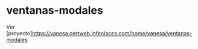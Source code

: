 # ventanas-modales

Ver [proyecto]https://vanesa.certweb.infenlaces.com/home/vanesa/ventanas-modales
